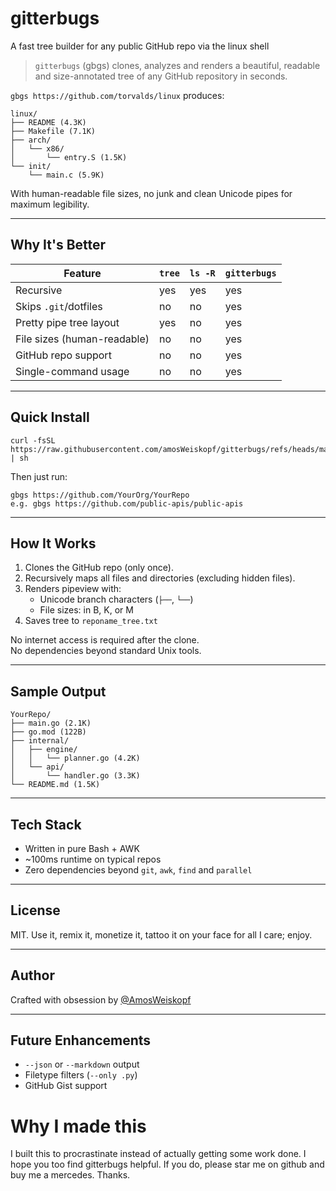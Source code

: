 # gitterbugs
A fast tree builder for any public GitHub repo via the linux shell

> `gitterbugs` (gbgs) clones, analyzes and renders a beautiful, readable and size-annotated tree of any GitHub repository in seconds.

`gbgs https://github.com/torvalds/linux` produces:

```
linux/
├── README (4.3K)
├── Makefile (7.1K)
├── arch/
│   └── x86/
│       └── entry.S (1.5K)
└── init/
    └── main.c (5.9K)
```

With human-readable file sizes, no junk and clean Unicode pipes for maximum legibility.

---

## Why It's Better

| Feature                     | `tree`          | `ls -R`        | `gitterbugs` |
|----------------------------|------------------|----------------|--------------|
| Recursive                  | yes              | yes            | yes          |
| Skips `.git`/dotfiles      | no               | no             | yes          |
| Pretty pipe tree layout    | yes              | no             | yes          |
| File sizes (human-readable)| no               | no             | yes          |
| GitHub repo support        | no               | no             | yes          |
| Single-command usage       | no               | no             | yes          |

---

## Quick Install

```
curl -fsSL  https://raw.githubusercontent.com/amosWeiskopf/gitterbugs/refs/heads/main/gitterbugs.sh | sh
```

Then just run:

```
gbgs https://github.com/YourOrg/YourRepo
e.g. gbgs https://github.com/public-apis/public-apis
```

---

## How It Works

1. Clones the GitHub repo (only once).
2. Recursively maps all files and directories (excluding hidden files).
3. Renders pipeview with:
   - Unicode branch characters (`├──`, `└──`)
   - File sizes: in B, K, or M
4. Saves tree to `reponame_tree.txt`

No internet access is required after the clone.  
No dependencies beyond standard Unix tools.

---

## Sample Output

```
YourRepo/
├── main.go (2.1K)
├── go.mod (122B)
├── internal/
│   ├── engine/
│   │   └── planner.go (4.2K)
│   └── api/
│       └── handler.go (3.3K)
└── README.md (1.5K)
```

---

## Tech Stack

- Written in pure Bash + AWK
- ~100ms runtime on typical repos
- Zero dependencies beyond `git`, `awk`, `find` and `parallel`

---

## License

MIT. Use it, remix it, monetize it, tattoo it on your face for all I care; enjoy. 

---

## Author

Crafted with obsession by [@AmosWeiskopf](https://github.com/amosWeiskopf)

---

## Future Enhancements

- `--json` or `--markdown` output
- Filetype filters (`--only .py`)
- GitHub Gist support

# Why I made this
I built this to procrastinate instead of actually getting some work done. I hope you too find gitterbugs helpful. If you do, please star me on github and buy me a mercedes. Thanks.
